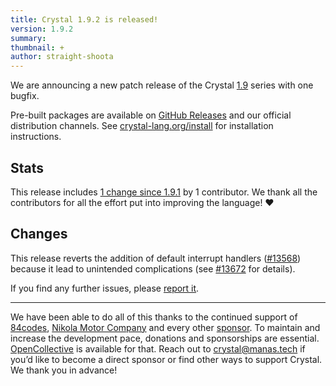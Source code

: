 ```yaml
---
title: Crystal 1.9.2 is released!
version: 1.9.2
summary:
thumbnail: +
author: straight-shoota
---
```


We are announcing a new patch release of the Crystal [1.9](/2023/07/11/1.9.0-released/)
series with one bugfix.

Pre-built packages are available on [GitHub Releases](https://github.com/crystal-lang/crystal/releases/tag/1.9.2)
and our official distribution channels.
See [crystal-lang.org/install](https://crystal-lang.org/install/) for
installation instructions.

## Stats

This release includes [1 change since 1.9.1](https://github.com/crystal-lang/crystal/pulls?q=is%3Apr+milestone%3A1.9.2)
by 1 contributor. We thank all the contributors for all the effort put into
improving the language! ❤️

## Changes

This release reverts the addition of default interrupt handlers ([#13568](https://github.com/crystal-lang/crystal/pull/13568))
because it lead to unintended complications (see
[#13672](https://github.com/crystal-lang/crystal/issues/13672) for details).

If you find any further issues, please [report it](https://github.com/crystal-lang/crystal/issues/).

---

We have been able to do all of this thanks to the continued support of [84codes](https://www.84codes.com/),
[Nikola Motor Company](https://nikolamotor.com/) and every other [sponsor](/sponsors).
To maintain and increase the development pace, donations and sponsorships are
essential. [OpenCollective](https://opencollective.com/crystal-lang) is
available for that. Reach out to [crystal@manas.tech](mailto:crystal@manas.tech)
if you’d like to become a direct sponsor or find other ways to support Crystal.
We thank you in advance!
